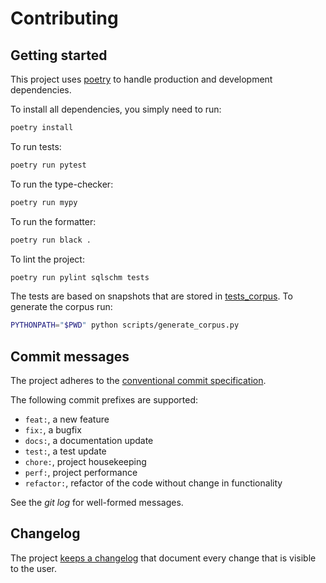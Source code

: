 # Contributing

## Getting started

This project uses [poetry](https://python-poetry.org/) to handle production and
development dependencies.

To install all dependencies, you simply need to run:

```sh
poetry install
```

To run tests:

```sh
poetry run pytest
```

To run the type-checker:

```sh
poetry run mypy
```

To run the formatter:

```sh
poetry run black .
```

To lint the project:

```sh
poetry run pylint sqlschm tests
```

The tests are based on snapshots that are stored in [tests_corpus](tests_corpus).
To generate the corpus run:

```sh
PYTHONPATH="$PWD" python scripts/generate_corpus.py
```

## Commit messages

The project adheres to the [conventional commit specification](https://www.conventionalcommits.org/).

The following commit prefixes are supported:

- `feat:`, a new feature
- `fix:`, a bugfix
- `docs:`, a documentation update
- `test:`, a test update
- `chore:`, project housekeeping
- `perf:`, project performance
- `refactor:`, refactor of the code without change in functionality

See the _git log_ for well-formed messages.

## Changelog

The project [keeps a changelog](https://keepachangelog.com/en/1.0.0/) that document every change that is visible to the user.
